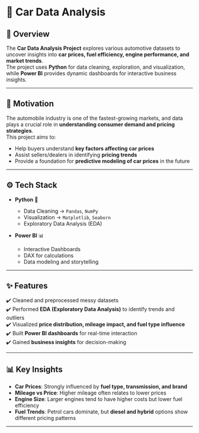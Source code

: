 # 🚗 Car Data Analysis  

## 📌 Overview  
The **Car Data Analysis Project** explores various automotive datasets to uncover insights into **car prices, fuel efficiency, engine performance, and market trends**.  
The project uses **Python** for data cleaning, exploration, and visualization, while **Power BI** provides dynamic dashboards for interactive business insights.  

---

## 🎯 Motivation  
The automobile industry is one of the fastest-growing markets, and data plays a crucial role in **understanding consumer demand and pricing strategies**.  
This project aims to:  
- Help buyers understand **key factors affecting car prices**  
- Assist sellers/dealers in identifying **pricing trends**  
- Provide a foundation for **predictive modeling of car prices** in the future  

---

## ⚙️ Tech Stack  
- **Python** 🐍  
  - Data Cleaning → `Pandas`, `NumPy`  
  - Visualization → `Matplotlib`, `Seaborn`  
  - Exploratory Data Analysis (EDA)  

- **Power BI** 📊  
  - Interactive Dashboards  
  - DAX for calculations  
  - Data modeling and storytelling  

---

## ✨ Features  
✔️ Cleaned and preprocessed messy datasets  
✔️ Performed **EDA (Exploratory Data Analysis)** to identify trends and outliers  
✔️ Visualized **price distribution, mileage impact, and fuel type influence**  
✔️ Built **Power BI dashboards** for real-time interaction  
✔️ Gained **business insights** for decision-making  

---

## 📊 Key Insights  
- **Car Prices**: Strongly influenced by **fuel type, transmission, and brand**  
- **Mileage vs Price**: Higher mileage often relates to lower prices  
- **Engine Size**: Larger engines tend to have higher costs but lower fuel efficiency  
- **Fuel Trends**: Petrol cars dominate, but **diesel and hybrid** options show different pricing patterns  

---

